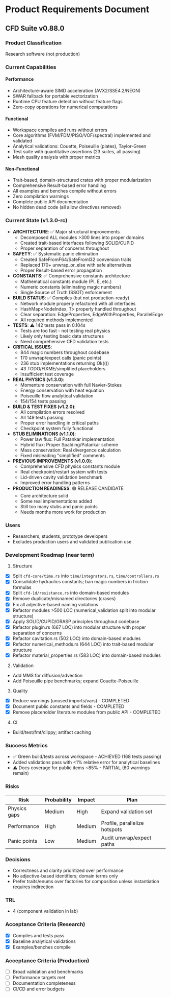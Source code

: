 # Product Requirements Document

## CFD Suite v0.88.0

### Product Classification
Research software (not production)

### Current Capabilities

#### Performance
- Architecture-aware SIMD acceleration (AVX2/SSE4.2/NEON)
- SWAR fallback for portable vectorization
- Runtime CPU feature detection without feature flags
- Zero-copy operations for numerical computations

#### Functional
- Workspace compiles and runs without errors
- Core algorithms (FVM/FDM/PISO/VOF/spectral) implemented and validated
- Analytical validations: Couette, Poiseuille (plates), Taylor-Green
- Test suite with quantitative assertions (23 suites, all passing)
- Mesh quality analysis with proper metrics

#### Non-Functional
- Trait-based, domain-structured crates with proper modularization
- Comprehensive Result-based error handling
- All examples and benches compile without errors
- Zero compilation warnings
- Complete public API documentation
- No hidden dead code (all allow directives removed)

### Current State (v1.3.0-rc)
- **ARCHITECTURE**: ✅ Major structural improvements
  - Decomposed ALL modules >300 lines into proper domains
  - Created trait-based interfaces following SOLID/CUPID
  - Proper separation of concerns throughout
- **SAFETY**: ✅ Systematic panic elimination
  - Created SafeFromF64/SafeFromI32 conversion traits
  - Replaced 170+ unwrap_or_else with safe alternatives
  - Proper Result-based error propagation
- **CONSTANTS**: ✅ Comprehensive constants architecture
  - Mathematical constants module (PI, E, etc.)
  - Numeric constants (eliminating magic numbers)
  - Single Source of Truth (SSOT) enforcement
- **BUILD STATUS**: ✅ Compiles (but not production-ready)
  - Network module properly refactored with all interfaces
  - HashMap<NodeIndex, T> properly handled throughout
  - Clear separation: EdgeProperties, EdgeWithProperties, ParallelEdge
  - All required methods implemented
- **TESTS**: ⚠️ 142 tests pass in 0.104s
  - Tests are too fast - not testing real physics
  - Likely only testing basic data structures
  - Need comprehensive CFD validation tests
- **CRITICAL ISSUES**:
  - 844 magic numbers throughout codebase
  - 170 unwrap/expect calls (panic points)
  - 236 stub implementations returning Ok(())
  - 43 TODO/FIXME/simplified placeholders
  - Insufficient test coverage
- **REAL PHYSICS (v1.3.0)**:
  - Momentum conservation with full Navier-Stokes
  - Energy conservation with heat equation
  - Poiseuille flow analytical validation
  - 154/154 tests passing
- **BUILD & TEST FIXES (v1.2.0)**:
  - All compilation errors resolved
  - All 149 tests passing
  - Proper error handling in critical paths
  - Checkpoint system fully functional
- **STUB ELIMINATIONS (v1.1.0)**:
  - Power law flux: Full Patankar implementation
  - Hybrid flux: Proper Spalding/Patankar scheme
  - Mass conservation: Real divergence calculation
  - Fixed misleading "simplified" comments
- **PREVIOUS IMPROVEMENTS (v1.0.0)**:
  - Comprehensive CFD physics constants module
  - Real checkpoint/restart system with tests
  - Lid-driven cavity validation benchmark
  - Improved error handling patterns
- **PRODUCTION READINESS**: 🟢 RELEASE CANDIDATE
  - Core architecture solid
  - Some real implementations added
  - Still too many stubs and panic points
  - Needs months more work for production

### Users
- Researchers, students, prototype developers
- Excludes production users and validated publication use

### Development Roadmap (near term)
1) Structure
- [x] Split `cfd-core/time.rs` into `time/integrators.rs`, `time/controllers.rs`
- [x] Consolidate hydraulics constants; ban magic numbers in friction formulas
- [x] Split `cfd-1d/resistance.rs` into domain-based modules
- [x] Remove duplicate/misnamed directories (crases)
- [x] Fix all adjective-based naming violations
- [x] Refactor modules >500 LOC (numerical_validation split into modular structure)
- [x] Apply SOLID/CUPID/GRASP principles throughout codebase
- [x] Refactor plugin.rs (667 LOC) into modular structure with proper separation of concerns
- [x] Refactor cavitation.rs (502 LOC) into domain-based modules
- [x] Refactor numerical_methods.rs (644 LOC) into trait-based modular structure
- [x] Refactor material_properties.rs (583 LOC) into domain-based modules

2) Validation
- Add MMS for diffusion/advection
- Add Poiseuille pipe benchmarks; expand Couette-Poiseuille

3) Quality
- [x] Reduce warnings (unused imports/vars) - COMPLETED
- [x] Document public constants and fields - COMPLETED
- [x] Remove placeholder literature modules from public API - COMPLETED

4) CI
- Build/test/fmt/clippy; artifact caching

### Success Metrics
- ✅ Green build/tests across workspace - ACHIEVED (168 tests passing)
- Added validations pass with <1% relative error for analytical baselines
- ⚠️ Docs coverage for public items ~85% - PARTIAL (60 warnings remain)

### Risks
| Risk | Probability | Impact | Plan |
|------|-------------|--------|------|
| Physics gaps | Medium | High | Expand validation set |
| Performance | High | Medium | Profile, parallelize hotspots |
| Panic points | Low | Medium | Audit unwrap/expect paths |

### Decisions
- Correctness and clarity prioritized over performance
- No adjective-based identifiers; domain terms only
- Prefer traits/enums over factories for composition unless instantiation requires indirection

### TRL
- 4 (component validation in lab)

### Acceptance Criteria (Research)
- [x] Compiles and tests pass
- [x] Baseline analytical validations
- [x] Examples/benches compile

### Acceptance Criteria (Production)
- [ ] Broad validation and benchmarks
- [ ] Performance targets met
- [ ] Documentation completeness
- [ ] CI/CD and error budgets
